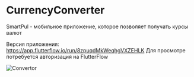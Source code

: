 # CurrencyConverter
SmartPul - мобильное приложение, которое позволяет получать курсы валют

Версия приложения: https://app.flutterflow.io/run/8zpuqdMkWeqhgVXZEHLK Для просмотре потребуется авторизация на FlutterFlow

![Convertor](https://github.com/CHvvmu/CurrencyConverter/assets/96997574/96c4dc0c-f038-4097-97a3-f1f530bff1d7)
